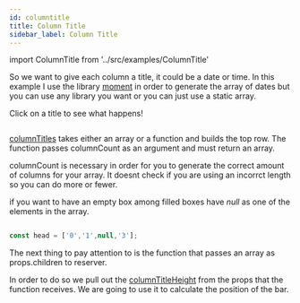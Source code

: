 ```yaml
---
id: columntitle
title: Column Title
sidebar_label: Column Title
---
```

import ColumnTitle from '../src/examples/ColumnTitle'

So we want to give each column a title, it could be a date or time. 
In this example I use the library [moment](https://momentjs.com/) in order to generate the array of dates but you can use any library you want or you can just use a static array. 

Click on a title to see what happens!

<ColumnTitle />


```jsx {23-27,57-62} file=../src/examples/ColumnTitle.js
```

[columnTitles](./reserver#columnTitles) takes either an array or a function and builds the top row. 
The function passes columnCount as an argument and must return an array. 

columnCount is necessary in order for you to generate the correct amount of columns for your array.
It doesnt check if you are using an incorrct length so you can do more or fewer. 

if you want to have an empty box among filled boxes have *null* as one of the elements in the array.

```javascript

const head = ['0','1',null,'3'];

```


The next thing to pay attention to is the function that passes an array as props.children to reserver. 

In order to do so we pull out the [columnTitleHeight](./reserver#columntitleheight) from the props that the function receives. 
We are going to use it to calculate the position of the bar.
